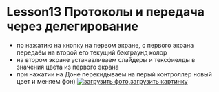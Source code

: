 # Lesson13 Протоколы и передача через делегирование
- по нажатию на кнопку на первом экране, с первого экрана передаём на второй его текущий бэкграунд колор 
- на втором экране устанавливаем слайдеры и тексфиелды в значения цвета из первого экрана
- при нажатии на Доне перекидываем на перый контроллер новый цвет и меняем фон)
<a href='http://imglink.ru/show-image.php?id=907307c876bd58979e9347f23607692e'> <img src='http://imglink.ru/thumbnails/19-02-21/31bb4bdcb9874eec222dc208c5d45956.jpg' alt='загрузить фото,загрузить картинку' border='0'> </a>
